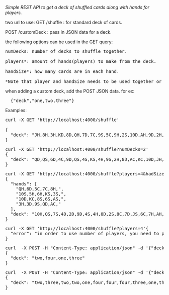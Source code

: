 *Simple REST API to get a deck of shuffled cards along with hands for players.*


two url to use:
</pre>
GET /shuffle : for standard deck of cards.

POST /customDeck :  pass in JSON data for a deck.
</pre>

the following options can be used in the GET query:
<pre>
numDecks: number of decks to shuffle together.

players*: amount of hands(players) to make from the deck.

handSize*: how many cards are in each hand.

*Note that player and handSize needs to be used together or 400 response is send.
</pre>
when adding a custom deck, add the POST JSON data.  for ex:
  
<pre>
  {"deck","one,two,three"}
</pre>
  

Examples:
<pre>
curl -X GET 'http://localhost:4000/shuffle'

{
  "deck": "JH,8H,3H,KD,8D,QH,7D,7C,9S,5C,9H,2S,10D,AH,9D,2H,QD,JS,KC,6S,4S,7H,5D,3S,6D,JC,AC,6C,KS,10S,5S,8C,KH,3D,3C,AS,4D,10H,9C,4H,8S,AD,2D,QC,JD,7S,4C,10C,6H,2C,5H,QS"
}
</pre>

<pre>
curl -X GET 'http://localhost:4000/shuffle?numDecks=2'
{
  "deck": "QD,QS,6D,4C,9D,QS,4S,KS,4H,9S,2H,8D,AC,KC,10D,JH,3H,7S,QH,KH,6S,10H,10C,JH,8S,8S,AD,3D,AH,5S,7C,8H,3S,5C,9C,7C,3C,2D,KD,7D,5H,8H,AS,9H,7D,6H,6C,9C,2C,2D,5S,6S,3H,KH,9D,4S,KD,AD,8C,7H,10S,2H,4C,JC,QC,JC,8D,AS,4H,5C,4D,KC,3S,KS,5H,2S,JS,7S,6H,10C,JD,4D,10H,JS,2S,AH,10S,9S,QH,7H,2C,3D,QC,10D,8C,5D,9H,5D,6D,3C,JD,QD,AC,6C"
}
</pre>

<pre>
curl -X GET 'http://localhost:4000/shuffle?players=4&hadSize=5'
{
  "hands": [
    "QH,6D,5C,7C,8H,",
    "10S,5H,6H,KS,3S,",
    "10D,KC,8S,6S,AS,",
    "3H,3D,9S,QD,AC,"
  ],
  "deck": "10H,QS,7S,4D,2D,9D,4S,4H,8D,2S,8C,7D,JS,6C,7H,AH,2C,9H,9C,QC,2H,4C,5D,KH,JD,10C,3C,5S,AD,JH,JC,KD"
}
</pre>

<pre>
curl -X GET 'http://localhost:4000/shuffle?players=4'{
  "error": "in order to use number of players, you need to pass the hand size also"
}
</pre>

<pre>
curl  -X POST -H "Content-Type: application/json" -d '{"deck":"one,two,three,four"}' 'http://localhost:4000/customDeck'
{
  "deck": "two,four,one,three"
}
</pre>

<pre>
curl  -X POST -H "Content-Type: application/json" -d '{"deck":"one,two,three,four"}' 'http://localhost:4000/customDeck?numDecks=3'
{
  "deck": "two,three,two,two,one,four,four,four,three,one,three,one"
}
</pre>
